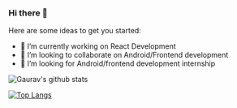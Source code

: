 ### Hi there 👋


Here are some ideas to get you started:

- 🔭 I’m currently working on React Development
- 👯 I’m looking to collaborate on Android/Frontend development
- 🤔 I’m looking for Android/frontend development internship



![Gaurav's github stats](https://github-readme-stats.vercel.app/api?username=gaurav822&show_icons=true&theme=radical)

[![Top Langs](https://github-readme-stats.vercel.app/api/top-langs/?username=gaurav822&layout=compact)](https://github.com/anuraghazra/github-readme-stats)
